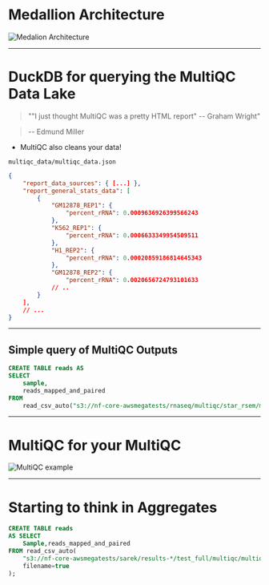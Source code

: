 # Medallion Architecture

![Medalion Architecture](https://images.squarespace-cdn.com/content/v1/5bce4071ab1a620db382773e/c7b8783d-ac78-4e96-acd5-e29940c6e7d3/audit-logs-quality-diagram-v1-052920.png)

<!-- - Coined by Databricks -->

---

# DuckDB for querying the MultiQC Data Lake

<v-click>

> ""I just thought MultiQC was a pretty HTML report"
> -- Graham Wright"

</v-click>
<v-click>

> -- Edmund Miller

</v-click>

<v-click>

- MultiQC also cleans your data!

</v-click>

<v-click>

`multiqc_data/multiqc_data.json`

```json
{
    "report_data_sources": { [...] },
    "report_general_stats_data": [
        {
            "GM12878_REP1": {
                "percent_rRNA": 0.0009636926399566243
            },
            "K562_REP1": {
                "percent_rRNA": 0.0006633349954509511
            },
            "H1_REP2": {
                "percent_rRNA": 0.00020859186814645343
            },
            "GM12878_REP2": {
                "percent_rRNA": 0.0020656724793101633
            // ..
        }
    ],
    // ...
}
```

</v-click>

<!--
- Coming to a python registry near you: Parquet output planned for MultiQC!
-->

---

## Simple query of MultiQC Outputs

```sql
CREATE TABLE reads AS
SELECT
    sample,
    reads_mapped_and_paired
FROM
    read_csv_auto("s3://nf-core-awsmegatests/rnaseq/multiqc/star_rsem/multiqc_data/multiqc_samtools_stats.txt");
```

---

<v-click>

# MultiQC for your MultiQC

</v-click>

![MultiQC example](https://raw.githubusercontent.com/ewels/MegaQC/master/docs/source/images/megaqc_homepage.png)

<!-- TODO Add a picture -->
<!-- TODO Add a Yo Dawg I heard you like MultiQC meme -->
<!-- - Phil's always looking into the future -->

---

# Starting to think in Aggregates

```sql {all|5}
CREATE TABLE reads
AS SELECT
    Sample,reads_mapped_and_paired
FROM read_csv_auto(
    "s3://nf-core-awsmegatests/sarek/results-*/test_full/multiqc/multiqc_data/multiqc_samtools_stats.txt",
    filename=true
);
```

<!-- - Pull the files in a make a query -->
<!-- - Can update the names in a `DDB` fuction -->
<!-- - How many reads have been processed in nf-core mega tests? -->
